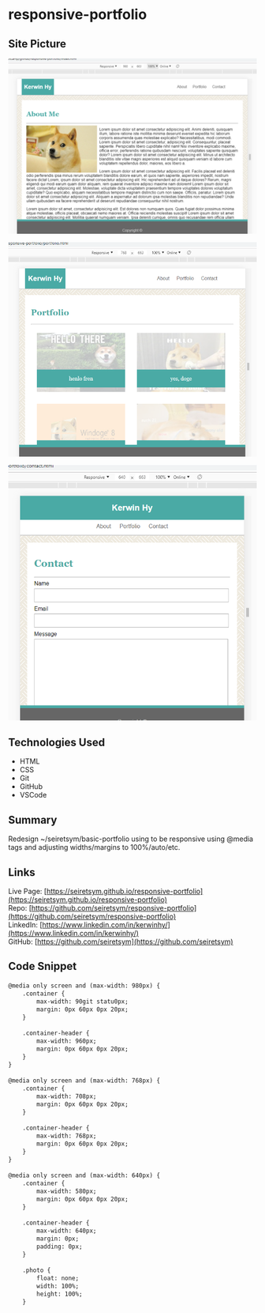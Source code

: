 # responsive-portfolio


## Site Picture
![About](assets/images/readme/index980.PNG)

![Portfolio](assets/images/readme/portfolio768.PNG)

![Contact](assets/images/readme/contact640.PNG)

## Technologies Used
- HTML
- CSS
- Git
- GitHub
- VSCode

## Summary
Redesign ~/seiretsym/basic-portfolio using to be responsive using @media tags and adjusting widths/margins to 100%/auto/etc.

## Links
Live Page: [https://seiretsym.github.io/responsive-portfolio](https://seiretsym.github.io/responsive-portfolio)<br>
Repo: [https://github.com/seiretsym/responsive-portfolio](https://github.com/seiretsym/responsive-portfolio)<br>
LinkedIn: [https://www.linkedin.com/in/kerwinhy/](https://www.linkedin.com/in/kerwinhy/)<br>
GitHub: [https://github.com/seiretsym](https://github.com/seiretsym)<br>

## Code Snippet
```
@media only screen and (max-width: 980px) {
    .container {
        max-width: 90git statu0px;
        margin: 0px 60px 0px 20px;
    }

    .container-header {
        max-width: 960px;
        margin: 0px 60px 0px 20px;
    }
}

@media only screen and (max-width: 768px) {
    .container {
        max-width: 708px;
        margin: 0px 60px 0px 20px;
    }

    .container-header {
        max-width: 768px;
        margin: 0px 60px 0px 20px;
    }
}

@media only screen and (max-width: 640px) {
    .container {
        max-width: 580px;
        margin: 0px 60px 0px 20px;
    }

    .container-header {
        max-width: 640px;
        margin: 0px;
        padding: 0px;
    }

    .photo {
        float: none;
        width: 100%;
        height: 100%;
    }
```